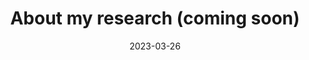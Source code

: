 ---
# Leave the homepage title empty to use the site title
title: About my research (coming soon)
date: 2023-03-26
type: landing
---